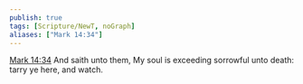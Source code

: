 ```yaml
---
publish: true
tags: [Scripture/NewT, noGraph]
aliases: ["Mark 14:34"]
---
```

[Mark 14:34](https://churchofjesuschrist.org/study/scriptures/nt/mark/14?lang=eng&id=p34#p34) And saith unto them, My soul is exceeding sorrowful unto death: tarry ye here, and watch.
